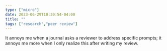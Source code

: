 ```yaml
---
type: ["micro"]
date: 2023-06-29T10:30:54-04:00
title: ""
tags: ["research","peer review"]
---
```

It annoys me when a journal asks a reviewer to address specific prompts; it annoys me more when I only realize this after writing my review.
